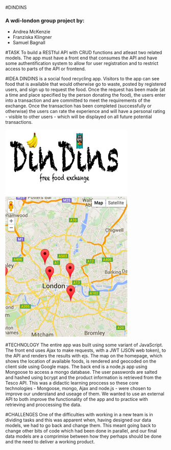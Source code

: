 #DINDINS
<h3>A wdi-london group project by: </h3>
<ul>
	<li>Andrea McKenzie</li>
	<li>Franziska Klingner</li>
	<li>Samuel Bagnall</li>
</ul>

#TASK
To build a RESTful API with CRUD functions and atleast two related models. The app must have a front end that consumes the API and have some authentification system to allow for user registration and to restrict access to parts of the API or frontend. 

#IDEA
DINDINS is a social food recycling app. Visitors to the app can see food that is available that would otherwise go to waste, posted by registered users, and sign up to request the food. Once the request has been made (at a time and place specified by the person donating the food), the users enter into a transaction and are committed to meet the requirements of the exchange. Once the transaction has been completed (successfully or otherwise) the users can rate the experience and will have a personal rating - visible to other users - which will be displayed on all future potential transactions.

<img src="screenshot.png">


#TECHNOLOGY
The entire app was built using some variant of JavaScript. The front end uses Ajax to make requests, with a JWT (JSON web token), to the API and renders the results with ejs. The map on the homepage, which shows the location of available foods, is rendered and geocoded on the client side using Google maps.
The back end is a node.js app using Mongoose to access a mongo database. The user passwords are salted and hashed using bcrypt and the product information is retrieved from the Tesco API.
This was a didactic learning proccess so these core technologies - Mongoose, mongo, Ajax and node.js - were chosen to improve our understand and useage of them. We wanted to use an external API to both improve the functionality of the app and to practice with retrieving and proccessing the data.

#CHALLENGES
One of the difficulties with working in a new team is in dividing tasks and this was apparent when, having designed our data models, we had to go back and change them. This meant going back to change other bits of code which had been done in parallel, and our final data models are a comprimise between how they perhaps should be done and the need to deliver a working product.



